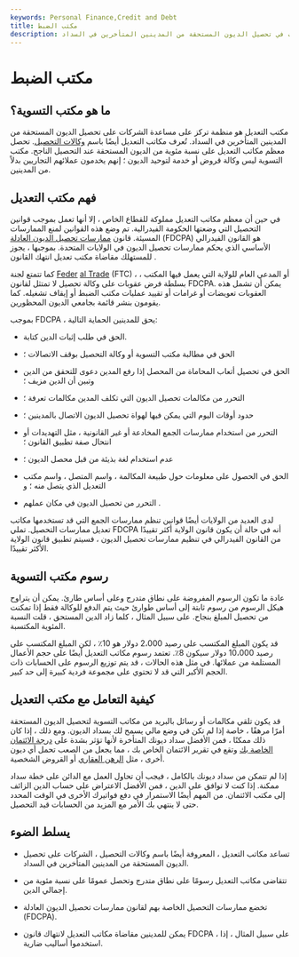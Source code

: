 ```yaml
---
keywords: Personal Finance,Credit and Debt
title: مكتب الضبط
description: مكتب التعديل هو منظمة تركز على مساعدة الشركات في تحصيل الديون المستحقة من المدينين المتأخرين في السداد.
---
```


# مكتب الضبط
## ما هو مكتب التسوية؟

مكتب التعديل هو منظمة تركز على مساعدة الشركات على تحصيل الديون المستحقة من المدينين المتأخرين في السداد. تُعرف مكاتب التعديل أيضًا باسم [وكالات التحصيل](/collectionagency). تحصل معظم مكاتب التعديل على نسبة مئوية من الديون المستحقة عند التحصيل الناجح. مكتب التسوية ليس وكالة قروض أو خدمة لتوحيد الديون ؛ إنهم يخدمون عملائهم التجاريين بدلاً من المدينين.

## فهم مكتب التعديل

في حين أن معظم مكاتب التعديل مملوكة للقطاع الخاص ، إلا أنها تعمل بموجب قوانين التحصيل التي وضعتها الحكومة الفيدرالية. تم وضع هذه القوانين لمنع الممارسات المسيئة. قانون [ممارسات تحصيل الديون العادلة](/fair-debt-collection-practices-act-fdcpa) (FDCPA) هو القانون الفيدرالي الأساسي الذي يحكم ممارسات تحصيل الديون في الولايات المتحدة. بموجبها ، يجوز للمستهلك مقاضاة مكتب تعديل انتهك القانون .

كما تتمتع لجنة [Feder](/ftc) [al Trade](/ftc) (FTC) ، أو المدعي العام للولاية التي يعمل فيها المكتب ، بسلطة فرض عقوبات على وكالة تحصيل لا تمتثل لقانون FDCPA. يمكن أن تشمل هذه العقوبات تعويضات أو غرامات أو تقييد عمليات مكتب الضبط أو إيقاف تشغيله. كما يقومون بنشر قائمة بجامعي الديون المحظورين.

بموجب FDCPA ، يحق للمدينين الحماية التالية:

- الحق في طلب إثبات الدين كتابة.

- الحق في مطالبة مكتب التسوية أو وكالة التحصيل بوقف الاتصالات ؛

- الحق في تحصيل أتعاب المحاماة من المحصل إذا رفع المدين دعوى للتحقق من الدين وتبين أن الدين مزيف ؛

- التحرر من مكالمات تحصيل الديون التي تكلف المدين مكالمات تعرفة ؛

- حدود أوقات اليوم التي يمكن فيها لهواة تحصيل الديون الاتصال بالمدينين ؛

- التحرر من استخدام ممارسات الجمع المخادعة أو غير القانونية ، مثل التهديدات أو انتحال صفة تطبيق القانون ؛

- عدم استخدام لغة بذيئة من قبل محصل الديون ؛

- الحق في الحصول على معلومات حول طبيعة المكالمة ، واسم المتصل ، واسم مكتب التعديل الذي يتصل منه ؛ و

- التحرر من تحصيل الديون في مكان عملهم .

لدى العديد من الولايات أيضًا قوانين تنظم ممارسات الجمع التي قد تستخدمها مكاتب تعديل ممارسات التحصيل. تملي FDCPA أنه في حالة أن يكون قانون الولاية أكثر تقييدًا من القانون الفيدرالي في تنظيم ممارسات تحصيل الديون ، فسيتم تطبيق قانون الولاية الأكثر تقييدًا.

## رسوم مكتب التسوية

عادة ما تكون الرسوم المفروضة على نطاق متدرج وعلى أساس طارئ. يمكن أن يتراوح هيكل الرسوم من رسوم ثابتة إلى أساس طوارئ حيث يتم الدفع للوكالة فقط إذا تمكنت من تحصيل المبلغ بنجاح. على سبيل المثال ، كلما زاد الدين المستحق ، قلت النسبة المئوية المكتسبة.

قد يكون المبلغ المكتسب على رصيد 2،000 دولار هو 10٪ ، لكن المبلغ المكتسب على رصيد 10،000 دولار سيكون 8٪. تعتمد رسوم مكاتب التعديل أيضًا على حجم الأعمال المستلمة من عملائها. في مثل هذه الحالات ، قد يتم توزيع الرسوم على الحسابات ذات الحجم الأكبر التي قد لا تحتوي على مجموعة فردية كبيرة إلى حد كبير.

## كيفية التعامل مع مكتب التعديل

قد يكون تلقي مكالمات أو رسائل بالبريد من مكاتب التسوية لتحصيل الديون المستحقة أمرًا مرهقًا ، خاصة إذا لم تكن في وضع مالي يسمح لك بسداد الديون. ومع ذلك ، إذا كان ذلك ممكنًا ، فمن الأفضل سداد ديونك المتأخرة لأنها تؤثر بشدة على [درجة الائتمان الخاصة بك](/credit_score) وتقع في تقرير الائتمان الخاص بك ، مما يجعل من الصعب تحمل أي ديون أخرى ، مثل [الرهن العقاري](/mortgage) أو القروض الشخصية.

إذا لم تتمكن من سداد ديونك بالكامل ، فيجب أن تحاول العمل مع الدائن على خطة سداد ممكنة. إذا كنت لا توافق على الدين ، فمن الأفضل الاعتراض على حساب الدين الزائف إلى مكتب الائتمان. من المهم أيضًا الاستمرار في دفع فواتيرك الأخرى في الوقت المحدد حتى لا ينتهي بك الأمر مع المزيد من الحسابات قيد التحصيل.

## يسلط الضوء

- تساعد مكاتب التعديل ، المعروفة أيضًا باسم وكالات التحصيل ، الشركات على تحصيل الديون المستحقة من المدينين المتأخرين في السداد.

- تتقاضى مكاتب التعديل رسومًا على نطاق متدرج وتحصل عمومًا على نسبة مئوية من إجمالي الدين.

- تخضع ممارسات التحصيل الخاصة بهم لقانون ممارسات تحصيل الديون العادلة (FDCPA).

- يمكن للمدينين مقاضاة مكاتب التعديل لانتهاك قانون FDCPA ، على سبيل المثال ، إذا استخدموا أساليب ضارية.

